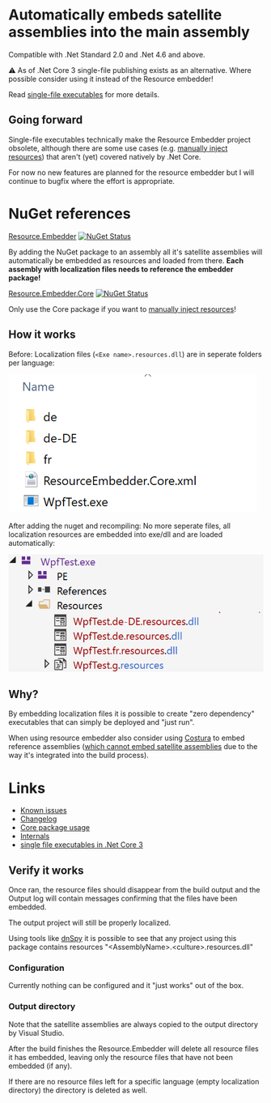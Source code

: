 # Automatically embeds satellite assemblies into the main assembly

Compatible with .Net Standard 2.0 and .Net 4.6 and above.

:warning: As of .Net Core 3 single-file publishing exists as an alternative. Where possible consider using it instead of the Resource embedder!

Read [single-file executables](docs/Single%20file%20executables.md) for more details.

## Going forward

Single-file executables technically make the Resource Embedder project obsolete, although there are some use cases (e.g. [manually inject resources](docs/Core%20package%20usage.md)) that aren't (yet) covered natively by .Net Core.

For now no new features are planned for the resource embedder but I will continue to bugfix where the effort is appropriate.

# NuGet references

[Resource.Embedder](https://www.nuget.org/packages/Resource.Embedder/) [![NuGet Status](https://img.shields.io/nuget/v/Resource.Embedder.svg?style=flat)](https://www.nuget.org/packages/Resource.Embedder/)

By adding the NuGet package to an assembly all it's satellite assemblies will automatically be embedded as resources and loaded from there.
**Each assembly with localization files needs to reference the embedder package!**

[Resource.Embedder.Core](https://www.nuget.org/packages/Resource.Embedder.Core/) [![NuGet Status](https://img.shields.io/nuget/v/Resource.Embedder.Core.svg?style=flat)](https://www.nuget.org/packages/Resource.Embedder.Core/)

Only use the Core package if you want to [manually inject resources](docs/Core%20package%20usage.md)!

## How it works

Before: Localization files (`<Exe name>.resources.dll`) are in seperate folders per language:

![before](ico/sample_before.png)

After adding the nuget and recompiling: No more seperate files, all localization resources are embedded into exe/dll and are loaded automatically:

![after](ico/sample_after.png)

## Why?

By embedding localization files it is possible to create "zero dependency" executables that can simply be deployed and "just run".

When using resource embedder also consider using [Costura](https://github.com/Fody/Costura) to embed reference assemblies ([which cannot embed satellite assemblies](https://github.com/Fody/Costura/issues/61) due to the way it's integrated into the build process).

# Links 

* [Known issues](docs/Known%20issues.md)
* [Changelog](docs/Changelog.md)
* [Core package usage](docs/Core%20package%20usage.md)
* [Internals](docs/Internals.md)
* [single file executables in .Net Core 3](docs/Single%20file%20executables.md)

## Verify it works

Once ran, the resource files should disappear from the build output and the Output log will contain messages confirming that the files have been embedded.

The output project will still be properly localized.

Using tools like [dnSpy](https://github.com/0xd4d/dnSpy) it is possible to see that any project using this package contains resources "\<AssemblyName>.\<culture>.resources.dll"

### Configuration

Currently nothing can be configured and it "just works" out of the box.

### Output directory

Note that the satellite assemblies are always copied to the output directory by Visual Studio.

After the build finishes the Resource.Embedder will delete all resource files it has embedded, leaving only the resource files that have not been embedded (if any).

If there are no resource files left for a specific language (empty localization directory) the directory is deleted as well.
